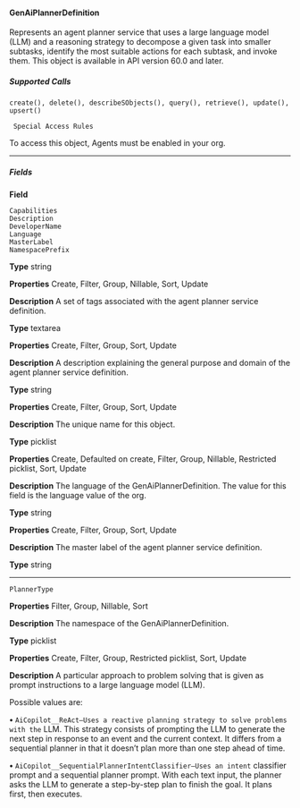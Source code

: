 #### GenAiPlannerDefinition

Represents an agent planner service that uses a large language model (LLM) and a reasoning strategy to decompose a given task into
smaller subtasks, identify the most suitable actions for each subtask, and invoke them. This object is available in API version 60.0 and
later.

##### Supported Calls
```
create(), delete(), describeSObjects(), query(), retrieve(), update(), upsert()

 Special Access Rules

```
To access this object, Agents must be enabled in your org.


-----

##### Fields

**Field**
```
Capabilities
Description
DeveloperName
Language
MasterLabel
NamespacePrefix

```

**Type**
string

**Properties**
Create, Filter, Group, Nillable, Sort, Update

**Description**
A set of tags associated with the agent planner service definition.

**Type**
textarea

**Properties**
Create, Filter, Group, Sort, Update

**Description**
A description explaining the general purpose and domain of the agent planner service
definition.

**Type**
string

**Properties**
Create, Filter, Group, Sort, Update

**Description**
The unique name for this object.

**Type**
picklist

**Properties**
Create, Defaulted on create, Filter, Group, Nillable, Restricted picklist, Sort, Update

**Description**
The language of the GenAiPlannerDefinition. The value for this field is the language value
of the org.

**Type**
string

**Properties**
Create, Filter, Group, Sort, Update

**Description**
The master label of the agent planner service definition.

**Type**
string


-----

```
PlannerType

```

**Properties**
Filter, Group, Nillable, Sort

**Description**
The namespace of the GenAiPlannerDefinition.

**Type**
picklist

**Properties**
Create, Filter, Group, Restricted picklist, Sort, Update

**Description**
A particular approach to problem solving that is given as prompt instructions to a large
language model (LLM).

Possible values are:

**•** `AiCopilot__ReAct—Uses a reactive planning strategy to solve problems with the`
LLM. This strategy consists of prompting the LLM to generate the next step in response
to an event and the current context. It differs from a sequential planner in that it doesn’t
plan more than one step ahead of time.

**•** `AiCopilot__SequentialPlannerIntentClassifier—Uses an intent`
classifier prompt and a sequential planner prompt. With each text input, the planner
asks the LLM to generate a step-by-step plan to finish the goal. It plans first, then executes.

